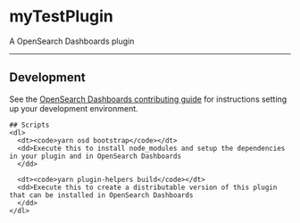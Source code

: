 # myTestPlugin

A OpenSearch Dashboards plugin

---

## Development

See the [OpenSearch Dashboards contributing
guide](https://github.com/opensearch-project/OpenSearch-Dashboards/blob/main/CONTRIBUTING.md) for instructions
setting up your development environment.

    ## Scripts
    <dl>
      <dt><code>yarn osd bootstrap</code></dt>
      <dd>Execute this to install node_modules and setup the dependencies in your plugin and in OpenSearch Dashboards
      </dd>

      <dt><code>yarn plugin-helpers build</code></dt>
      <dd>Execute this to create a distributable version of this plugin that can be installed in OpenSearch Dashboards
      </dd>
    </dl>
